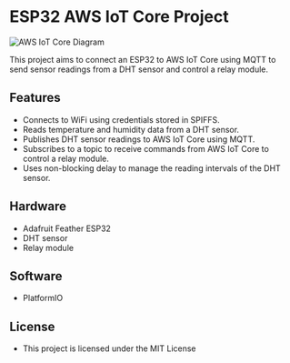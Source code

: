 # ESP32 AWS IoT Core Project
![AWS IoT Core Diagram](what-is-aws-iot.jpg)

This project aims to connect an ESP32 to AWS IoT Core using MQTT to send sensor readings from a DHT sensor and control a relay module.

## Features
* Connects to WiFi using credentials stored in SPIFFS.
* Reads temperature and humidity data from a DHT sensor.
* Publishes DHT sensor readings to AWS IoT Core using MQTT.
* Subscribes to a topic to receive commands from AWS IoT Core to control a relay module.
* Uses non-blocking delay to manage the reading intervals of the DHT sensor.

## Hardware
* Adafruit Feather ESP32
* DHT sensor
* Relay module

## Software
* PlatformIO

## License
* This project is licensed under the MIT License

